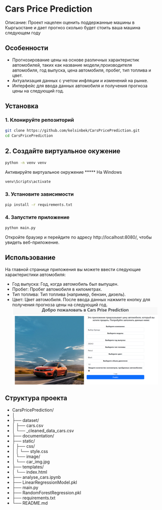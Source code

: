 # Cars Price Prediction

Описание: Проект нацелен оценить поддержанные машины в Кыргызстане и дает прогноз сколько будет стоить ваша машина следующем году

## Особенности

- Прогнозирование цены на основе различных характеристик автомобилей, таких как название модели,производителя автомобиля, год выпуска, цена автомобиля, пробег, тип топлива и цвет.
- Актуализация данных с учетом инфляции и изменений на рынке.
- Интерфейс для ввода данных автомобиля и получения прогноза цены на следующий год.

## Установка

### 1. Клонируйте репозиторий

```bash
git clone https://github.com/kelsinbek/CarsPricePrediction.git
cd CarsPricePrediction
```

## 2. Создайте виртуальное окужение
```bash
python -n venv venv
```
  Активируйте виртуальное окружение
  ***** На Windows
   ```bash
   venv\Scripts\activate
   ```

### 3. Установите зависимости
```bash
pip install -r requirements.txt
```

### 4. Запустите приложение
```bash
python main.py
```
Откройте браузер и перейдите по адресу http://localhost:8080/, чтобы увидеть веб-приложение.

## Использование
На главной странице приложения вы можете ввести следующие характеристики автомобиля:

- Год выпуска: Год, когда автомобиль был выпущен.
- Пробег: Пробег автомобиля в километрах.
- Тип топлива: Тип топлива (например, бензин, дизель).
- Цвет: Цвет автомобиля.
После ввода данных нажмите кнопку для получения прогноза цены на следующий год.
![Alt text](documentation/screen.png)
## Структура проекта
- CarsPricePrediction/
- │
- ├── dataset/
- │   ├── cars.csv
- │   └── _cleaned_data_cars.csv
- ├── documentation/
- ├── static/
- │   ├── css/
- │   │   └── style.css
- │   └── image/
- │       └── car_img.jpg
- ├── templates/
- │   └── index.html
- ├── analyse_cars.ipynb
- ├── LinearRegressionModel.pkl
- ├── main.py
- ├── RandomForestRegression.pkl
- ├── requirements.txt
- └── README.md
           


